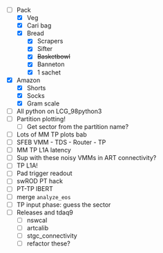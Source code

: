 - [ ] Pack
  - [x] Veg
  - [x] Cari bag
  - [x] Bread
    - [x] Scrapers
    - [x] Sifter
    - [x] <del>Basketbowl</del>
    - [x] Banneton
    - [x] 1 sachet
- [x] Amazon
  - [x] Shorts
  - [x] Socks
  - [x] Gram scale
- [ ] All python on LCG_98python3
- [ ] Partition plotting!
  - [ ] Get sector from the partition name?
- [ ] Lots of MM TP plots bab
- [ ] SFEB VMM - TDS - Router - TP
- [ ] MM TP L1A latency
- [ ] Sup with these noisy VMMs in ART connectivity?
- [ ] TP L1A!
- [ ] Pad trigger readout
- [ ] swROD PT hack
- [ ] PT-TP IBERT
- [ ] merge `analyze_eos`
- [ ] TP input phase: guess the sector
- [ ] Releases and tdaq9
  - [ ] nswcal
  - [ ] artcalib
  - [ ] stgc_connectivity
  - [ ] refactor these?
